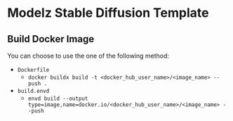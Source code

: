 # Modelz Stable Diffusion Template

## Build Docker Image

You can choose to use the one of the following method:

* `Dockerfile`
  * `docker buildx build -t <docker_hub_user_name>/<image_name> --push .`
* `build.envd`
  * `envd build --output type=image,name=docker.io/<docker_hub_user_name>/<image_name> --push`
